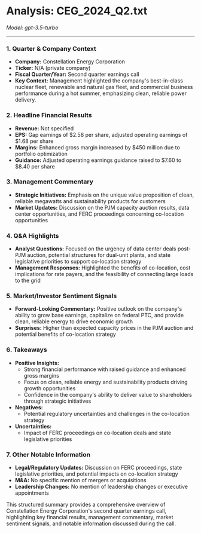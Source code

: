 # Analysis: CEG_2024_Q2.txt

*Model: gpt-3.5-turbo*

---

### 1. Quarter & Company Context
- **Company:** Constellation Energy Corporation
- **Ticker:** N/A (private company)
- **Fiscal Quarter/Year:** Second quarter earnings call
- **Key Context:** Management highlighted the company's best-in-class nuclear fleet, renewable and natural gas fleet, and commercial business performance during a hot summer, emphasizing clean, reliable power delivery.

### 2. Headline Financial Results
- **Revenue:** Not specified
- **EPS:** Gap earnings of $2.58 per share, adjusted operating earnings of $1.68 per share
- **Margins:** Enhanced gross margin increased by $450 million due to portfolio optimization
- **Guidance:** Adjusted operating earnings guidance raised to $7.60 to $8.40 per share

### 3. Management Commentary
- **Strategic Initiatives:** Emphasis on the unique value proposition of clean, reliable megawatts and sustainability products for customers
- **Market Updates:** Discussion on the PJM capacity auction results, data center opportunities, and FERC proceedings concerning co-location opportunities

### 4. Q&A Highlights
- **Analyst Questions:** Focused on the urgency of data center deals post-PJM auction, potential structures for dual-unit plants, and state legislative priorities to support co-location strategy
- **Management Responses:** Highlighted the benefits of co-location, cost implications for rate payers, and the feasibility of connecting large loads to the grid

### 5. Market/Investor Sentiment Signals
- **Forward-Looking Commentary:** Positive outlook on the company's ability to grow base earnings, capitalize on federal PTC, and provide clean, reliable energy to drive economic growth
- **Surprises:** Higher than expected capacity prices in the PJM auction and potential benefits of co-location strategy

### 6. Takeaways
- **Positive Insights:**
  - Strong financial performance with raised guidance and enhanced gross margins
  - Focus on clean, reliable energy and sustainability products driving growth opportunities
  - Confidence in the company's ability to deliver value to shareholders through strategic initiatives
- **Negatives:**
  - Potential regulatory uncertainties and challenges in the co-location strategy
- **Uncertainties:**
  - Impact of FERC proceedings on co-location deals and state legislative priorities

### 7. Other Notable Information
- **Legal/Regulatory Updates:** Discussion on FERC proceedings, state legislative priorities, and potential impacts on co-location strategy
- **M&A:** No specific mention of mergers or acquisitions
- **Leadership Changes:** No mention of leadership changes or executive appointments

This structured summary provides a comprehensive overview of Constellation Energy Corporation's second quarter earnings call, highlighting key financial results, management commentary, market sentiment signals, and notable information discussed during the call.